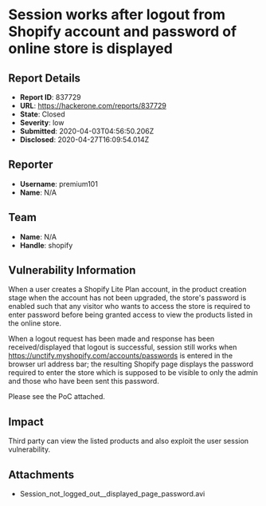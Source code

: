 # Session works after logout from Shopify account and password of online store is displayed

## Report Details
- **Report ID**: 837729
- **URL**: https://hackerone.com/reports/837729
- **State**: Closed
- **Severity**: low
- **Submitted**: 2020-04-03T04:56:50.206Z
- **Disclosed**: 2020-04-27T16:09:54.014Z

## Reporter
- **Username**: premium101
- **Name**: N/A

## Team
- **Name**: N/A
- **Handle**: shopify

## Vulnerability Information
When a user creates a Shopify Lite Plan account, in the product creation stage when the account has not been upgraded, the store's password is enabled such that any visitor who wants to access the store is required to enter password before being granted access to view the products listed in the online store. 

When a logout request has been made and response has been received/displayed that logout is successful, session still works when
https://unctify.myshopify.com/accounts/passwords is entered in the browser url address bar; the resulting Shopify page displays the password required to enter the store which is supposed to be visible to only the admin and those who have been sent this password.

Please see the PoC attached.

## Impact

Third party can view the listed products and also exploit the user session vulnerability.

## Attachments
- Session_not_logged_out__displayed_page_password.avi
